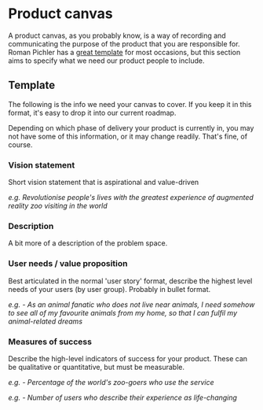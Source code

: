 # Product canvas

A product canvas, as you probably know, is a way of recording and communicating the purpose of the product that you are responsible for. Roman Pichler has a [great template](https://www.romanpichler.com/tools/the-product-canvas/) for most occasions, but this section aims to specify what we need our product people to include.

## Template

The following is the info we need your canvas to cover. If you keep it in this format, it's easy to drop it into our current roadmap.

Depending on which phase of delivery your product is currently in, you may not have some of this information, or it may change readily. That's fine, of course.

### Vision statement

Short vision statement that is aspirational and value-driven

_e.g. Revolutionise people's lives with the greatest experience of augmented reality zoo visiting in the world_

### Description

A bit more of a description of the problem space. 

### User needs / value proposition

Best articulated in the normal 'user story' format, describe the highest level needs of your users (by user group). Probably in bullet format. 

_e.g. - As an animal fanatic who does not live near animals, I need somehow to see all of my favourite animals from my home, so that I can fulfil my animal-related dreams_

### Measures of success

Describe the high-level indicators of success for your product. These can be qualitative or quantitative, but must be measurable. 

_e.g. - Percentage of the world's zoo-goers who use the service_

_e.g. - Number of users who describe their experience as life-changing_